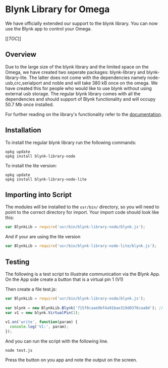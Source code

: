 # Blynk Library for Omega

We have officially extended our support to the blynk library. You can now use the Blynk app to control your Omega. 

[[_TOC_]]


[//]: # (Overview)

## Overview

Due to the large size of the blynk library and the limited space on the Omega, we have created two seperate packages: blynk-library and blynk-library-lite. The latter does not come with the dependencies namely node-usb,crc,serialport and noble and will take 380 kB once on the omega. We have created this for people who would like to use blynk without using external usb storage. The regular blynk library comes with all the dependencies and should support of Blynk functionality and will occupy 50.7 Mb once installed.

For further reading on the library's functionality refer to the [documentation](https://www.npmjs.com/package/blynk-library).

[//]: # (Installation)

## Installation

To install the regular blynk library run the following commands:

```
opkg update
opkg install blynk-library-node
```

To install the lite version:

```
opkg update
opkg install blynk-library-node-lite
```

## Importing into Script

The modules will be installed to the `usr/bin/` directory, so you will need to point to the correct directory for import. Your import code should look like this:

```js
var BlynkLib = require('usr/bin/blynk-library-node/blynk.js');
```

And if your are using the lite version

```js
var BlynkLib = require('usr/bin/blynk-library-node-lite/blynk.js');
```

## Testing

The following is a test script to illustrate communication via the Blynk App. On the App side create a button that is a virtual pin 1 (V1)

Then create a file test.js:

```js
var BlynkLib = require('usr/bin/blynk-library-node/blynk.js');
 
var blynk = new BlynkLib.Blynk('715f8caae9bf4a91bae319d0376caa8d'); // Replace this with your Auth Key
var v1 = new blynk.VirtualPin(1);
 
v1.on('write', function(param) {
  console.log('V1:', param);
});
```

And you can run the script with the following line.
```
node test.js
```

Press the button on you app and note the output on the screen.
